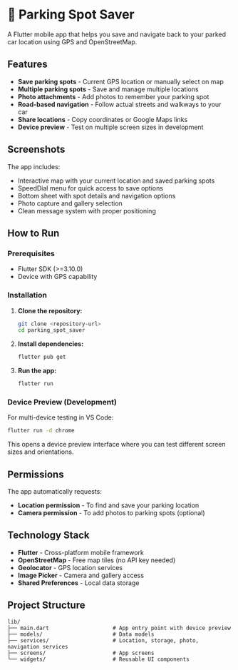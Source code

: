 # 🚗 Parking Spot Saver

A Flutter mobile app that helps you save and navigate back to your parked car location using GPS and OpenStreetMap.

## Features

- **Save parking spots** - Current GPS location or manually select on map
- **Multiple parking spots** - Save and manage multiple locations
- **Photo attachments** - Add photos to remember your parking spot
- **Road-based navigation** - Follow actual streets and walkways to your car
- **Share locations** - Copy coordinates or Google Maps links
- **Device preview** - Test on multiple screen sizes in development

## Screenshots

The app includes:
- Interactive map with your current location and saved parking spots
- SpeedDial menu for quick access to save options
- Bottom sheet with spot details and navigation options
- Photo capture and gallery selection
- Clean message system with proper positioning

## How to Run

### Prerequisites
- Flutter SDK (>=3.10.0)
- Device with GPS capability

### Installation

1. **Clone the repository:**
   ```bash
   git clone <repository-url>
   cd parking_spot_saver
   ```

2. **Install dependencies:**
   ```bash
   flutter pub get
   ```

3. **Run the app:**
   ```bash
   flutter run
   ```

### Device Preview (Development)

For multi-device testing in VS Code:
```bash
flutter run -d chrome
```
This opens a device preview interface where you can test different screen sizes and orientations.

## Permissions

The app automatically requests:
- **Location permission** - To find and save your parking location
- **Camera permission** - To add photos to parking spots (optional)

## Technology Stack

- **Flutter** - Cross-platform mobile framework
- **OpenStreetMap** - Free map tiles (no API key needed)
- **Geolocator** - GPS location services
- **Image Picker** - Camera and gallery access
- **Shared Preferences** - Local data storage

## Project Structure

```
lib/
├── main.dart                    # App entry point with device preview
├── models/                      # Data models
├── services/                    # Location, storage, photo, navigation services
├── screens/                     # App screens
└── widgets/                     # Reusable UI components
```